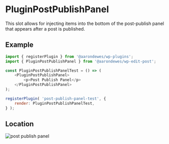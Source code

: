 # PluginPostPublishPanel

This slot allows for injecting items into the bottom of the post-publish panel that appears after a post is published.

## Example

```js
import { registerPlugin } from '@aarondewes/wp-plugins';
import { PluginPostPublishPanel } from '@aarondewes/wp-edit-post';

const PluginPostPublishPanelTest = () => (
	<PluginPostPublishPanel>
		<p>Post Publish Panel</p>
	</PluginPostPublishPanel>
);

registerPlugin( 'post-publish-panel-test', {
	render: PluginPostPublishPanelTest,
} );
```

## Location

![post publish panel](https://raw.githubusercontent.com/WordPress/gutenberg/HEAD/docs/assets/plugin-post-publish-panel.png?raw=true)
